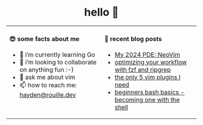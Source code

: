 <h1 align="center">hello 👋</h1>

<table width="960px">
<tr>
<td valign="top" width="50%">

#### 😎 some facts about me

* 🌱 i’m currently learning Go
* 👯 i’m looking to collaborate on anything fun :-)
* 💬 ask me about vim
* 📫 how to reach me: hayden@rouille.dev

</td>
<td valign="top" width="50%">

#### 📕 recent blog posts

* <a href='https://dev.to/hayden/my-2024-pde-neovim-14e5' target='_blank'>My 2024 PDE: NeoVim</a>
* <a href='https://dev.to/hayden/optimizing-your-workflow-with-fzf-ripgrep-2eai' target='_blank'>optimizing your workflow with fzf and ripgrep</a>
* <a href='https://dev.to/hayden/the-only-5-vim-plugins-i-need-4b7h' target='_blank'>the only 5 vim plugins I need</a>
* <a href='https://dev.to/hayden/1-4-beginners-bash-basics-becoming-one-with-the-shell-mpk' target='_blank'>beginners bash basics - becoming one with the shell</a>

</td>
</tr>

</table>


